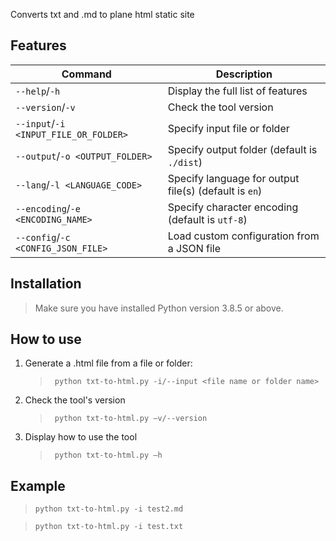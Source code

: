 Converts txt and .md to plane html static site

## Features

| Command | Description |
| ------- | ----------- |
| `--help`/`-h` | Display the full list of features |
| `--version`/`-v` | Check the tool version |
| `--input`/`-i <INPUT_FILE_OR_FOLDER>` | Specify input file or folder |
| `--output`/`-o <OUTPUT_FOLDER>` | Specify output folder (default is `./dist`) |
| `--lang`/`-l <LANGUAGE_CODE>` | Specify language for output file(s) (default is `en`) |
| `--encoding`/`-e <ENCODING_NAME>` | Specify character encoding (default is `utf-8`) |
| `--config`/`-c <CONFIG_JSON_FILE>` | Load custom configuration from a JSON file |

## Installation

> Make sure you have installed Python version 3.8.5 or above.

## How to use

1. Generate a .html file from a file or folder:

   > ` python txt-to-html.py -i/--input <file name or folder name>`

2. Check the tool's version

   > ` python txt-to-html.py –v/--version`

3. Display how to use the tool
   > ` python txt-to-html.py –h`

## Example

> `python txt-to-html.py -i test2.md`

> `python txt-to-html.py -i test.txt`

